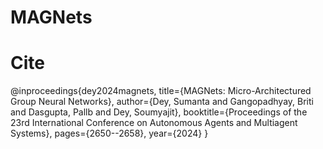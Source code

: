 # MAGNets

# Cite
@inproceedings{dey2024magnets,
  title={MAGNets: Micro-Architectured Group Neural Networks},
  author={Dey, Sumanta and Gangopadhyay, Briti and Dasgupta, Pallb and Dey, Soumyajit},
  booktitle={Proceedings of the 23rd International Conference on Autonomous Agents and Multiagent Systems},
  pages={2650--2658},
  year={2024}
}
